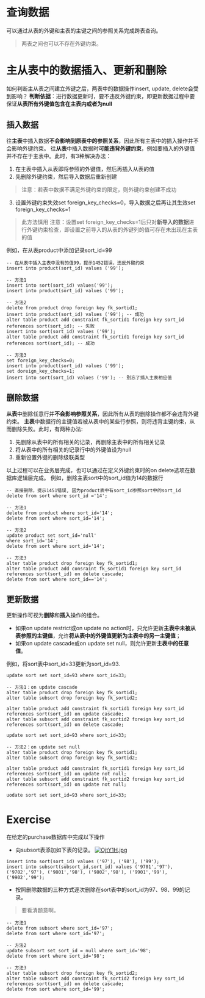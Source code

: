 # 查询数据
可以通过从表的外键和主表的主键之间的参照关系完成跨表查询。
> 两表之间也可以不存在外键约束。



# 主从表中的数据插入、更新和删除

如何判断主从表之间建立外键之后，两表中的数据操作insert, update, delete会受到影响？
**判断依据**：进行数据更新时，要不违反外键约束，即更新数据过程中要保证**从表所有外键值包含在主表内或者为null**

## 插入数据
往**主表**中插入数据**不会影响到原表中的参照关系**，因此所有主表中的插入操作并不会影响外键约束。
往**从表**中插入数据时**可能违背外键约束**，例如要插入的外键值并不存在于主表中。此时，有3种解决办法：
1. 在主表中插入从表即将参照的外键值，然后再插入从表的值
2. 先删除外键约束，然后导入数据后重新创建
> 注意：若表中数据不满足外键约束的限定，则外键约束创建不成功
3. 设置外键约束失效set foreign_key_checks=0，导入数据之后再让其生效set foreign_key_checks=1
> 此方法慎用
注意：设置set foreign_key_checks=1后只对**新导入的数据**进行外键约束检查，即设置之前导入的从表的外键列的值可存在未出现在主表的值

例如，在从表product中添加记录sort_id=99
``` mysql
-- 在从表中插入主表中没有的值99，提示1452错误，违反外键约束
insert into product(sort_id) values ('99');

-- 方法1
insert into sort(sort_id) values('99');
insert into product(sort_id) values ('99');

-- 方法2
delete from product drop foreign key fk_sortid1;
insert into product(sort_id) values ('99'); -- 成功
alter table product add constraint fk_sortid1 foreign key sort_id references sort(sort_id); -- 失败
insert into sort(sort_id) values ('99');
alter table product add constraint fk_sortid1 foreign key sort_id references sort(sort_id); -- 成功

-- 方法3
set foreign_key_checks=0;
insert into product(sort_id) values ('99');
set doreign_key_checks=1;
insert into sort(sort_id) values ('99'); -- 别忘了插入主表相应值
```

## 删除数据
**从表**中删除任意行并**不会影响参照关系**，因此所有从表的删除操作都不会违背外键约束。
**主表**中数据行的主键值若被从表中的某些行参照，则将违背主键约束，从而删除失败。此时，有两种办法:
1. 先删除从表中的所有相关的记录，再删除主表中的所有相关记录
2. 将从表中的所有相关的记录行中的外键值设为null
3. 重新设置外键的删除级联类型

以上过程可以在业务层完成，也可以通过在定义外键约束时的on delete选项在数据库逻辑层完成。
例如，删除主表sort中的sort_id值为14的数据行
``` mysql
-- 直接删除，提示1451错误, 因为product表中有sort_id参照sort中的sort_id
delete from sort where sort_id ='14';

-- 方法1
delete from product where sort_id='14';
delete from sort where sort_id='14';

-- 方法2
update product set sort_id='null'
where sort_id='14';
delete from sort where sort_id='14';

-- 方法3
alter table product drop foreign key fk_sortid1;
alter table product add consraint fk_sortid1 foreign key sort_id references sort(sort_id) on delete cascade;
delete from sort where sort_id=='14';
```

## 更新数据
更新操作可视为**删除**和**插入**操作的组合。
- 如果on update restrict或on update no action时，只允许更新**主表中未被从表参照的主键值**，允许**将从表中的外键值更新为主表中的另一主键值**；
- 如果on update cascade或on update set null，则允许更新**主表中的任意值**。

例如，将sort表中sort_id=33更新为sort_id=93.
``` mysql
update sort set sort_id=93 where sort_id=33;

-- 方法1：on update cascade
alter table product drop foreign key fk_sortid1;
alter table subsort drop foreign key fk_sortid2;

alter table product add constraint fk_sortid1 foreign key sort_id references sort(sort_id) on update cascade;
alter table subsort add constraint fk_sortid2 foreign key sort_id references sort(sort_id) on delete cascade;

update sort set sort_id=93 where sort_id=33;

-- 方法2：on update set null
alter table product drop foreign key fk_sortid1;
alter table subsort drop foreign key fk_sortid2;

alter table product add constraint fk_sortid1 foreign key sort_id references sort(sort_id) on update not null;
alter table subsort add constraint fk_sortid2 foreign key sort_id references sort(sort_id) on update not null;

uodate sort set sort_id=93 where sort_id=33;
```



# Exercise

在给定的purchase数据库中完成以下操作
- 向subsort表添加如下表的记录。
[![OjtY1H.jpg](https://s1.ax1x.com/2022/05/21/OjtY1H.jpg)](https://imgtu.com/i/OjtY1H)
``` mysql
insert into sort(sort_id) values ('97'), ('98'), ('99');
insert into subsort(subsort_id,sort_id) values ('9701','97'), ('9702','97'), ('9801','98'), ('9802','98'), ('9901','99'), ('9902','99');
```
- 按照删除数据的三种方式逐次删除在sort表中的sort_id为97、98、99的记录。
> 要看清题意啊。
``` mysql
-- 方法1
delete from subsort where sort_id='97';
delete from sort where sort_id='97';

-- 方法2
update subsort set sort_id = null where sort_id='98';
delete from sort where sort_id='98';

-- 方法3
alter table subsort drop foreign key fk_sortid2;
alter table subsort add constraint fk_sortid2 foreign key sort_id references sort(sort_id) on delete cascade;
delete from sort where sort_id='99';
```

